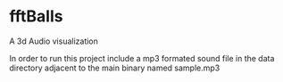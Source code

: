 fftBalls
========

A 3d Audio visualization

In order to run this project include a mp3 formated sound file in the data directory adjacent to the main binary named sample.mp3 